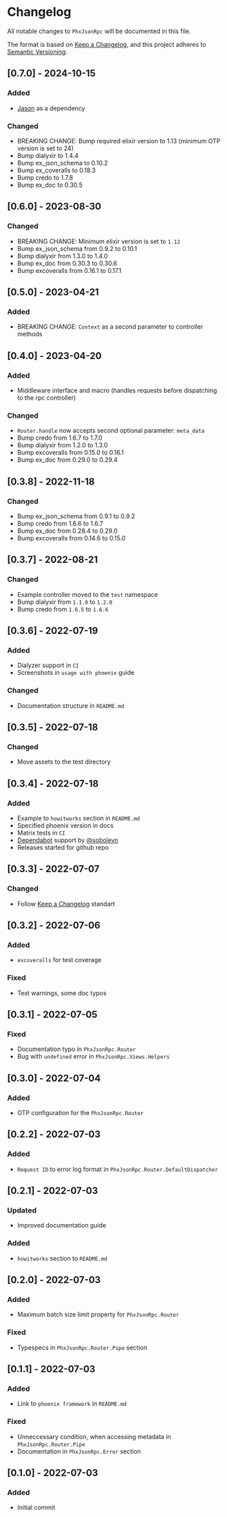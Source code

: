 # Changelog

All notable changes to `PhxJsonRpc` will be documented in this file.

The format is based on [Keep a Changelog](https://keepachangelog.com/en/1.0.0/),
and this project adheres to [Semantic Versioning](https://semver.org/spec/v2.0.0.html).

## [0.7.0] - 2024-10-15

### Added

- [Jason](https://hex.pm/packages/jason) as a dependency

### Changed

- BREAKING CHANGE: Bump required elixir version to 1.13 (minimum OTP version is set to 24)
- Bump dialyxir to 1.4.4
- Bump ex_json_schema to 0.10.2
- Bump ex_coveralls to 0.18.3
- Bump credo to 1.7.8
- Bump ex_doc to 0.30.5

## [0.6.0] - 2023-08-30

### Changed

- BREAKING CHANGE: Minimum elixir version is set to `1.12`
- Bump ex_json_schema from 0.9.2 to 0.10.1
- Bump dialyxir from 1.3.0 to 1.4.0
- Bump ex_doc from 0.30.3 to 0.30.6
- Bump excoveralls from 0.16.1 to 0.17.1

## [0.5.0] - 2023-04-21

### Added

- BREAKING CHANGE: `Context` as a second parameter to controller methods

## [0.4.0] - 2023-04-20

### Added

- Middleware interface and macro (handles requests before dispatching to the rpc controller)

### Changed

- `Router.handle` now accepts second optional parameter: `meta_data`
- Bump credo from 1.6.7 to 1.7.0
- Bump dialyxir from 1.2.0 to 1.3.0
- Bump excoveralls from 0.15.0 to 0.16.1
- Bump ex_doc from 0.29.0 to 0.29.4

## [0.3.8] - 2022-11-18

### Changed

- Bump ex_json_schema from 0.9.1 to 0.9.2
- Bump credo from 1.6.6 to 1.6.7
- Bump ex_doc from 0.28.4 to 0.29.0
- Bump excoveralls from 0.14.6 to 0.15.0

## [0.3.7] - 2022-08-21

### Changed

- Example controller moved to the `test` namespace
- Bump dialyxir from `1.1.0` to `1.2.0`
- Bump credo from `1.6.5` to `1.6.6`

## [0.3.6] - 2022-07-19

### Added

- Dialyzer support in `CI`
- Screenshots in `usage with phoenix` guide

### Changed

- Documentation structure in `README.md`

## [0.3.5] - 2022-07-18

### Changed

- Move assets to the test directory

## [0.3.4] - 2022-07-18

### Added

- Example to `howitworks` section in `README.md`
- Specified phoenix version in docs
- Matrix tests in `CI`
- [Dependabot](https://github.com/dependabot) support by [@sobolevn](https://github.com/sobolevn)
- Releases started for github repo

## [0.3.3] - 2022-07-07

### Changed

- Follow [Keep a Changelog](https://keepachangelog.com/en/1.0.0/) standart

## [0.3.2] - 2022-07-06

### Added

- `excoveralls` for test coverage

### Fixed

- Test warnings, some doc typos

## [0.3.1] - 2022-07-05

### Fixed

- Documentation typo in `PhxJsonRpc.Router`
- Bug with `undefined` error in `PhxJsonRpc.Views.Helpers`

## [0.3.0] - 2022-07-04

### Added

- OTP configuration for the `PhxJsonRpc.Router`

## [0.2.2] - 2022-07-03

### Added

- `Request ID` to error log format in `PhxJsonRpc.Router.DefaultDispatcher`

## [0.2.1] - 2022-07-03

### Updated

- Improved documentation guide

### Added

- `howitworks` section to `README.md`

## [0.2.0] - 2022-07-03

### Added

- Maximum batch size limit property for `PhxJsonRpc.Router`

### Fixed

- Typespecs in `PhxJsonRpc.Router.Pipe` section

## [0.1.1] - 2022-07-03

### Added

- Link to `phoenix framework` in `README.md`

### Fixed

- Unneccessary condition, when accessing metadata in `PhxJsonRpc.Router.Pipe`
- Documentation in `PhxJsonRpc.Error` section

## [0.1.0] - 2022-07-03

### Added

- Initial commit
